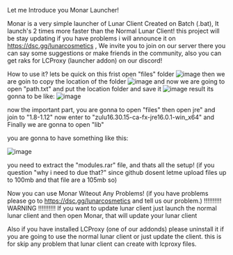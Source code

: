 Let me Introduce you Monar Launcher!

Monar is a very simple launcher of Lunar Client Created on Batch (.bat), It launch's 2 times more faster than the Normal Lunar Client!
this project will be stay updating if you have problems i will announce it on https://dsc.gg/lunarcosmetics , We invite you to join on our server
there you can say some suggestions or make friends in the community, also you can get raks for LCProxy (launcher addon) on our discord!

How to use it?
lets be quick on this
frist open "files" folder
![image](https://i.imgur.com/yCCFi9a.png)
then we are goin to copy the location of the folder
![image](https://i.imgur.com/HXpRzdb.png)
and now we are going to open "path.txt" and put the location folder and save it
![image](https://i.imgur.com/h4ELS5F.png)
result its gonna to be like:
![image](https://i.imgur.com/tW9EkVf.png)

now the important part, you are gonna to open "files" then open jre" and join to "1.8-1.12" now enter to "zulu16.30.15-ca-fx-jre16.0.1-win_x64" and Finally we are gonna to open "lib"

you are gonna to have something like this:

![image](https://i.imgur.com/W77VbeQ.png)

you need to extract the "modules.rar" file, and thats all the setup! (if you question "why i need to due that?" since github dosent letme upload files up to 100mb and that file are a 105mb so)

Now you can use Monar Witeout Any Problems! (if you have problems please go to https://dsc.gg/lunarcosmetics and tell us our problem.)
!!!!!!!!!! WARNING !!!!!!!!!!
If you want to update lunar client just launch the normal lunar client and then open Monar, that will update your lunar client

Also if you have installed LCProxy (one of our addonds) please uninstall it if you are going to use the normal lunar client or just update the client.
this is for skip any problem that lunar client can create with lcproxy files.




